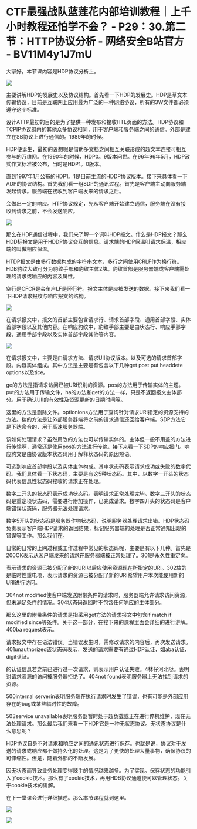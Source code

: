# CTF最强战队蓝莲花内部培训教程｜上千小时教程还怕学不会？ - P29：30.第二节：HTTP协议分析 - 网络安全B站官方 - BV11M4y1J7mU

大家好，本节课内容是HDP协议分析上。

![](img/0cb212f60b72a507304a3cf082aba0e3_1.png)

主要讲解HDP的发展史以及协议结构。首先看一下HDP的发展史。HDP是草文本传输协议，目前是互联网上应用最为广泛的一种网络协议，所有的3W文件都必须遵守这个标准。

设计ATTP最初的目的是为了提供一种发布和接收HTL页面的方法。HDP协议和TCPIP协议组内的其他众多协议相同，用于客户端和服务端之间的通信。外部是建立在SB协议上进行通信的。1989年的时候。

HDP便诞生，最初的设想呢是借助多文档之间相互关联形成的超文本连接可相互参与的万维网。在1990年的时候，HDP0。9版本问世。在96年96年5月，HDP政式作文标准被公布，当时是HDP1。0版本。

直到1997年1月公布的HDP1。1是目前主流的HDDP协议版本。接下来具体看一下ADP的协议结构。首先我们看一组SDP的通讯过程。首先是客户端主动向服务端发起请求。服务端在接收到客户端发来的请求之后。

会做出一定的响应。HTP协议规定，先从客户端开始建立通信，服务端在没有接收到请求之前，不会发送响应。

![](img/0cb212f60b72a507304a3cf082aba0e3_3.png)

那么在HDP通信过程中，我们来了解一个词叫HDP报文。什么是HDP报文？那么HDD标报文是用于HDDP协议交互的信息。请求端的HDP保温叫请求保温，相应端的叫做相应保温。

HTDP报文是由多行数据构成的字符串文本，多行之间使用CRLF作为换行符。HDB豹纹大致可分为豹纹手部和豹纹主体2块。豹纹首部是服务器端或客户端需处理的请求或响应的内容及属性。

空行是CFCR是会车户LF是环行符。报文主体是应被发送的数据。接下来我们看一下HDP请求报纹与响应报文的结构。



![](img/0cb212f60b72a507304a3cf082aba0e3_5.png)

在请求报文中，报文的首部主要包含请求行、请求首部字段、通用首部字段、实体首部字段以及其他内容。在响应豹纹中，豹纹手部主要是由状态行、响应手部字段、通用手部字段以及实体首部字段其他等内容。



![](img/0cb212f60b72a507304a3cf082aba0e3_7.png)

在请求报文中，主要是由请求方法、请求UII协议版本。以及可选的请求首部字段。内容实体组成。其中方法是主要是有包含以下几种get post put headdete options以及tice。

ge的方法是指请求访问已被URI识别的资源。pos的方法用于传输实体的主题。put的方法用于传输文件，ha的方法和get的方法一样，只是不返回报文主体部分。用于确认UII的有效性及资源更新的日期时间等。

这里的方法是删除文件。optionions方法用于查询针对请求URI指定的资源支持的方法。揣的方法是让外部服务器端将之前的请求通信还回给客户端。SDP方法它是下达命令的，用于高速服务器端。

该如何处理请求？虽然用改的方法也可以传输实体的。主体但一般不用盖的方法进行传输啊，通常还是使用pos的方法进行传输。接下来看一下SDP的响应报门。响应豹文是由协议版本状态码用于解释状态码的原因短语。

可选到响应首部字段以及实体主体构成。其中状态码表示请求成功或失败的数字代码。我们具体看一下状态码，主要是有这5种状态码。其中，以数字一开头的状态码代表信息性状态码接收的请求正在处理。

数字二开头的状态码表示成功状态码。表明请求正常处理完毕。数字三开头的状态码是重定项状态码，需要进行附加操作，已完成请求。数字四开头的状态码是客户端错误状态码，服务器无法处理请求。

数字5开头的状态码是服务器作物状态码，说明服务器处理请求出错。HDP状态码负责表示客户端HDP请求的返回结果，标记服务器端的处理是否正常通知出现的错误等工作。那么我们在。

日常的日常的上网过程或工作过程中常见的状态码呢，主要是有以下几种。首先是200OK表示从客户端发来的请求在服务器端被正常处理了。301是永久性重定向。

表示请求的资源已被分配了新的URI以后应使用资源现在所指定的URI。302放的是临时性重电项，表示请求的资源已被分配了新的URI希望用户本次能使用新的URI进行访问。

304not modified使客户端发送附带条件的请求时，服务器端允许请求访问资源，但未满足条件的情况。304状态码返回时不包含任何响应的主体部分。

那么这里的附带条件的请求是指采用get方法的请求报文中包含if match if modified since等条件。关于这一部分，在接下来的课程里面会详细的进行讲解。400ba request表示。

请求报文中存在语法错误。当错误发生时，需修改请求的内容后，再次发送请求。401unauthorized该状态码表示，发送的请求需要有通过HDP认证，如aba认证，digit认证。

的认证信息若之前已进行过一次请求，则表示用户认证失败。4林仔河北哒。表明对请求资源的访问被服务器拒绝了。404not found表明服务器上无法找到请求的资源。

500internal serverin表明服务端在执行请求时发生了错误，也有可能是外部应用存在的bug或某些临时性的故障。

503service unavailable表明服务器暂时处于超负载或正在进行停机维护，现在无法处理请求。那么最后我们来看一下HDP它是一种无状态协议。无状态协议是什么意思呢？

HDP协议自身不对请求和响应之间的通讯状态进行保存。也就是说，协议对于发送的请求或响应都不做持久化的处理。这是为了更快的处理大量事物，确保协议的可伸缩性。但是，随着外部的不断发展。

因无状态而导致业务处理变得棘手的情况越来越多。为了实现。保存状态的功能引入了cookie技术。那么有了cookie技术，再用HDB协议通道便可以管理状态。关于cookie技术的讲解。

在下一堂课会进行详细描述。那么本节课程就到这里。

![](img/0cb212f60b72a507304a3cf082aba0e3_9.png)

![](img/0cb212f60b72a507304a3cf082aba0e3_10.png)